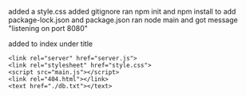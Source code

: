 added a style.css
added gitignore
ran npm init and npm install to add package-lock.json and package.json
ran node main and got message "listening on port 8080"


added to index under title

    <link rel="server" href="server.js">
    <link rel="stylesheet" href="style.css">
    <script src="main.js"></script>    
    <link rel="404.html"></link>
    <text href="./db.txt"></text>

